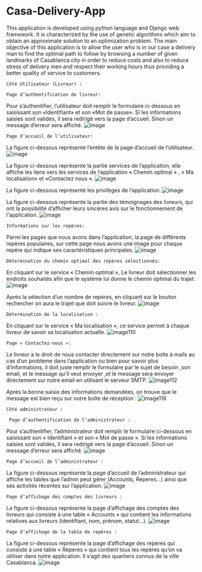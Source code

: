 # Casa-Delivery-App

This application is developed using python language and Django web framework. It is characterized by the use of genetic algorithms which aim to obtain an approximate solution to an optimization problem.
The main objective of this application is to allow the user who is in our case a delivery man to find the optimal path to follow by browsing a number of given landmarks of Casablanca city in order to reduce costs and also to reduce stress of delivery men and respect their working hours thus providing a better quality of service to customers.

	Côté Utilisateur (Livreur) :
	
	Page d’authentification de livreur:

Pour s’authentifier, l’utilisateur doit remplir le formulaire ci-dessous en saisissant son «Identifiant» et son «Mot de passe». Si les informations saisies sont valides, il sera redirigé vers la page d’accueil. Sinon un message d’erreur sera affiché.
![image](https://user-images.githubusercontent.com/78702422/146614730-3ee4b22e-ad03-4880-ad7a-a4732200b416.png)

	Page d’accueil de l’utilisateur:
La figure ci-dessous représente l’entête de la page d’accueil de l’utilisateur.
![image](https://user-images.githubusercontent.com/78702422/146614811-de499e7b-ad89-46bc-8a63-9e5224cd5900.png)

La figure ci-dessous représente la partie services de l’application, elle affiche les liens vers les services de l’application « Chemin optimal » , « Ma localisation» et «Contactez nous ».
![image](https://user-images.githubusercontent.com/78702422/146614848-210f223d-0b96-444e-9404-0e81651f3b81.png)

La figure ci-dessous représente les privilèges de l’application.
![image](https://user-images.githubusercontent.com/78702422/146614881-ac93df51-9563-4cd7-b231-4efcf5dd4118.png)

La figure ci-dessous représente la partie des témoignages des livreurs, qui ont la possibilité d’afficher leurs sincères avis sur le fonctionnement de l'application.
![image](https://user-images.githubusercontent.com/78702422/146614908-d541089e-10a9-42a0-aae0-7100095af491.png)

	Informations sur les repères:
Parmi les pages que nous avons dans l’application, la page de différents repères populaires, sur cette page nous avons une image pour chaque repère qui indique ses caractéristiques principales.
![image](https://user-images.githubusercontent.com/78702422/146614972-6aaf83fb-687a-4f17-ba6d-9a85d814fbc1.png)

	Détermination du chemin optimal des repères sélectionnés:
En cliquant sur le service « Chemin optimal », Le livreur doit sélectionner les endroits souhaités afin que le système lui donne le chemin optimal du trajet.
![image](https://user-images.githubusercontent.com/78702422/146615013-dbe6337b-bea6-41f8-9d92-95065b78e64c.png)

Après la sélection d’un nombre de repères, en cliquant sur le bouton rechercher on aura le trajet que doit suivre le livreur.
![image](https://user-images.githubusercontent.com/78702422/146615097-941e8fa9-831a-4bf0-ae7e-981af4043321.png)

	Détermination de la localisation :
En cliquant sur le service « Ma localisation », ce service permet à chaque livreur de savoir sa localisation actuelle.
![image110](https://user-images.githubusercontent.com/78702422/146616384-ce842be0-5078-4396-9d1c-fdabd9d4faf2.jpg)

	Page « Contactez-nous »:
Le livreur a le droit de nous contacter directement sur notre boite à mails au cas d’un problème dans l’application ou bien pour savoir plus d’informations, il doit juste remplir le formulaire par le sujet de besoin ,son email, et le message qu’il veut envoyer ,et le message sera envoyer directement sur notre email en utilisant le serveur SMTP.
![image112](https://user-images.githubusercontent.com/78702422/146615585-9afdc20d-8bab-4982-af2f-7af4fe034658.jpg)

Après la bonne saisie des informations demandées, on trouve que le message est bien reçu sur notre boîte de réception :
![image116](https://user-images.githubusercontent.com/78702422/146615649-b8f231b2-dec6-40c3-902e-78be5a2ca331.jpg)
 

	Côté administrateur :
  
	 Page d’authentification de l’administrateur :
Pour s’authentifier, l’administrateur doit remplir le formulaire ci-dessous en saisissant son
« Identifiant » et son « Mot de passe ». Si les informations saisies sont valides, il sera redirigé vers la page d’accueil. Sinon un message d’erreur sera affiché.
![image](https://user-images.githubusercontent.com/78702422/146613480-dba385c5-0d32-4af7-af68-d6ec924cb621.png)

	Page d’accueil de l’administrateur :
La figure ci-dessous représente la page d’accueil de l’administrateur qui affiche les tables que l’admin peut gérer (Accounts, Reperes...) ainsi que ses activités récentes sur l’application.
![image](https://user-images.githubusercontent.com/78702422/146613533-57da9948-21de-479e-9ce3-195f0a29557b.png)

	Page d’affichage des comptes des livreurs :
La figure ci-dessous représente la page d’affichage des comptes des livreurs qui consiste à une table « Accounts » qui contient les informations relatives aux livreurs (identifiant, nom, prénom, statut…).
![image](https://user-images.githubusercontent.com/78702422/146613572-4778bcc0-bcce-425d-941d-ae03d2b8e2f6.png)

	Page d’affichage de la table de repères :
La figure ci-dessous représente la page d’affichage des repères qui consiste à une table
« Reperes » qui contient tous les repères qu’on va utiliser dans notre application. Il s’agit des quartiers connus de la ville Casablanca.
![image](https://user-images.githubusercontent.com/78702422/146616464-c1518dd7-970c-4135-8c06-625854c58106.png)
